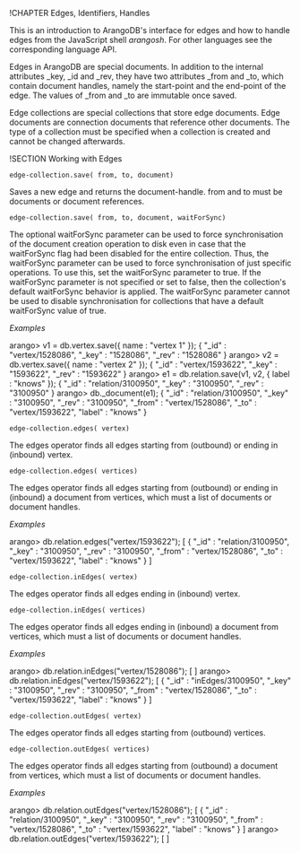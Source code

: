 !CHAPTER Edges, Identifiers, Handles

This is an introduction to ArangoDB's interface for edges and how to handle
edges from the JavaScript shell *arangosh*. For other languages see the
corresponding language API.

Edges in ArangoDB are special documents. In addition to the internal 
attributes _key, _id and _rev, they have two attributes _from and _to, 
which contain document handles, namely the start-point and the end-point of the edge.
The values of _from and _to are immutable once saved.

Edge collections are special collections that store edge documents. Edge documents 
are connection documents that reference other documents. The type of a collection 
must be specified when a collection is created and cannot be changed afterwards.

!SECTION Working with Edges

`edge-collection.save( from, to, document)`

Saves a new edge and returns the document-handle. from and to must be documents or document references.

`edge-collection.save( from, to, document, waitForSync)`

The optional waitForSync parameter can be used to force synchronisation of the document creation operation to disk even in case that the waitForSync flag had been disabled for the entire collection. Thus, the waitForSync parameter can be used to force synchronisation of just specific operations. To use this, set the waitForSync parameter to true. If the waitForSync parameter is not specified or set to false, then the collection's default waitForSync behavior is applied. The waitForSync parameter cannot be used to disable synchronisation for collections that have a default waitForSync value of true.

*Examples*

  arango> v1 = db.vertex.save({ name : "vertex 1" });
  { "_id" : "vertex/1528086", "_key" : "1528086", "_rev" : "1528086" }
  arango> v2 = db.vertex.save({ name : "vertex 2" });
  { "_id" : "vertex/1593622", "_key" : "1593622", "_rev" : "1593622" }
  arango> e1 = db.relation.save(v1, v2, { label : "knows" });
  { "_id" : "relation/3100950", "_key" : "3100950", "_rev" : "3100950" }
  arango> db._document(e1);
  { "_id" : "relation/3100950", "_key" : "3100950", "_rev" : "3100950", "_from" : "vertex/1528086", "_to" : "vertex/1593622", "label" : "knows" }

`edge-collection.edges( vertex)`

The edges operator finds all edges starting from (outbound) or ending in (inbound) vertex.

`edge-collection.edges( vertices)`

The edges operator finds all edges starting from (outbound) or ending in (inbound) a document from vertices, which must a list of documents or document handles.

*Examples*

  arango> db.relation.edges("vertex/1593622");
  [
    {
      "_id" : "relation/3100950",
      "_key" : "3100950",
      "_rev" : "3100950",
      "_from" : "vertex/1528086",
      "_to" : "vertex/1593622",
      "label" : "knows"
    }
  ]

`edge-collection.inEdges( vertex)`

The edges operator finds all edges ending in (inbound) vertex.

`edge-collection.inEdges( vertices)`

The edges operator finds all edges ending in (inbound) a document from vertices, which must a list of documents or document handles.

*Examples*

  arango> db.relation.inEdges("vertex/1528086");
  [ ]
  arango> db.relation.inEdges("vertex/1593622");
  [
    {
      "_id" : "inEdges/3100950",
      "_key" : "3100950",
      "_rev" : "3100950",
      "_from" : "vertex/1528086",
      "_to" : "vertex/1593622",
      "label" : "knows"
    }
  ]

`edge-collection.outEdges( vertex)`

The edges operator finds all edges starting from (outbound) vertices.

`edge-collection.outEdges( vertices)`

The edges operator finds all edges starting from (outbound) a document from vertices, which must a list of documents or document handles.

*Examples*

  arango> db.relation.outEdges("vertex/1528086");
  [
    {
      "_id" : "relation/3100950",
      "_key" : "3100950",
      "_rev" : "3100950",
      "_from" : "vertex/1528086",
      "_to" : "vertex/1593622",
      "label" : "knows"
    }
  ]
  arango> db.relation.outEdges("vertex/1593622");
  [ ]


<!--
@anchor HandlingEdgesCreate
@copydetails SaveEdgeCol

@CLEARPAGE
@anchor HandlingEdgesEdges
@copydetails JS_EdgesQuery

@CLEARPAGE
@anchor HandlingEdgesInEdges
@copydetails JS_InEdgesQuery

@CLEARPAGE
@anchor HandlingEdgesOutEdges
@copydetails JS_OutEdgesQuery

-->